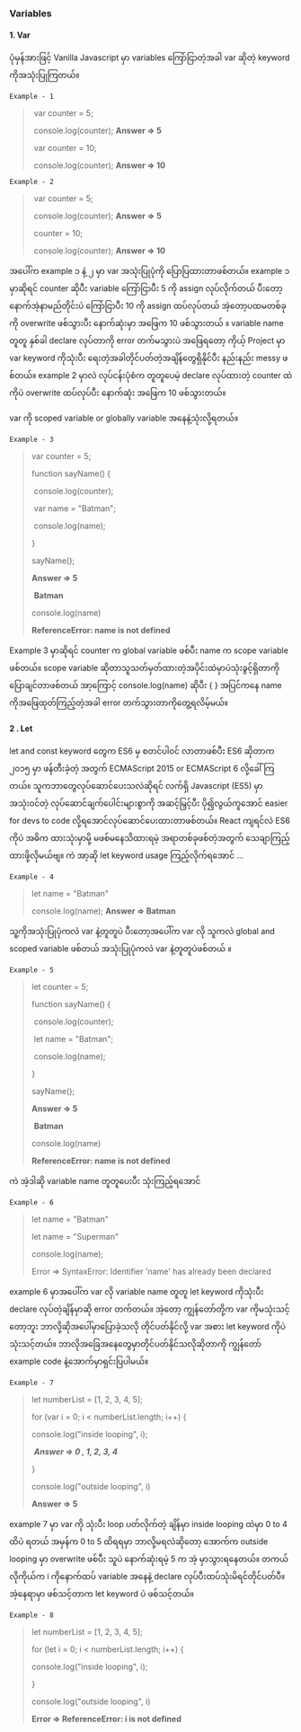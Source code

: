 ### Variables

#### 1. Var

ပုံမှန်အားဖြင့် Vanilla Javascript မှာ variables ကြော်ငြာတဲ့အခါ var ဆိုတဲ့ keyword ကိုအသုံးပြုကြတယ်။

`Example - 1`

> ​		var counter = 5;
>
> ​		console.log(counter);	**Answer => 5**
>
> ​		var counter =  10;
>
> ​		console.log(counter);	**Answer => 10**



`Example - 2`

> ​		var counter = 5;
>
> ​		console.log(counter);	**Answer => 5**
>
> ​		counter =  10;
>
> ​		console.log(counter);	**Answer => 10**



အပေါ်က example ၁ နဲ့  ၂ မှာ var အသုံးပြုပုံကို ပြောပြထားတာဖစ်တယ်။ example ၁  မှာဆိုရင် counter ဆိုပီး variable ကြော်ငြာပီး  5 ကို assign လုပ်လိုက်တယ် ပီးတော့ နောက်အဲ့နာမည်တိုင်းပဲ ကြော်ငြာပီး 10 ကို assign  ထပ်လုပ်တယ် အဲ့တော့ပထမတစ်ခုကို overwrite ဖစ်သွားပီး နောက်ဆုံးမှာ အဖြေက 10 ဖစ်သွားတယ် ။  variable name တူတူ နှစ်ခါ declare  လုပ်တာကို error တက်မသွားပဲ အဖြေရတော့  ကိုယ့် Project  မှာ var keyword  ကိုသုံးပီး ရေးတဲ့အခါတိုင်ပတ်တဲ့အချိန်တွေရှိနိုင်ပီး နည်းနည်း messy ဖစ်တယ်။ example 2 မှာလဲ လုပ်ငန်းပုံစံက တူတူပေမဲ့ declare လုပ်ထားတဲ့  counter ထဲ ကိုပဲ overwrite ထပ်လုပ်ပီး နောက်ဆုံး အဖြေက  10 ဖစ်သွားတယ်။

var ကို scoped variable or globally variable အနေနဲ့သုံးလို့ရတယ်။

`Example - 3`

> var counter = 5;
>
> function sayName() {
>
> ​	console.log(counter);
>
> ​	var name = "Batman";
>
> ​	console.log(name);
>
> }
>
> sayName();	
>
> **Answer =>	5**
>
> ​					 **Batman**
>
> console.log(name)
>
> **ReferenceError: name is not defined**

Example 3 မှာဆိုရင် counter က global variable ဖစ်ပီး name  က scope variable ဖစ်တယ်။ scope variable ဆိုတာသူသတ်မှတ်ထားတဲ့အပိုင်းထဲမှာပဲသုံးခွင့်ရှိတာကိုပြောချင်တာဖစ်တယ် အာ့ကြောင့်  console.log(name)  ဆိုပီး  { }  အပြင်ကနေ name ကိုအဖြေထုတ်ကြည့်တဲ့အခါ error တက်သွားတာကိုတွေ့ရလိမ့်မယ်။ 



#### 2 . Let  

let and const keyword တွေက ES6 မှ စတင်ပါ၀င် လာတာဖစ်ပီး  ES6 ဆိုတာက ၂၀၁၅ မှာ ဖန်တီးခဲ့တဲ့ အတွက် ECMAScript 2015 or ECMAScript 6 လို့ခေါ်ကြတယ်။ သူကဘာတွေလုပ်ဆောင်ပေးသလဲဆိုရင် လက်ရှိ Javascript (ES5) မှာအသုံး၀င်တဲ့ လုပ်ဆောင်ချက်ပေါင်းများစွာကို အဆင့်မြှင့်ပီး ပို၍လွယ်ကူအောင်  easier for devs to code လို့ရအောင်လုပ်ဆောင်ပေးထားတာဖစ်တယ်။ React ကျရင်လဲ  ES6   ကိုပဲ အဓိက ထားသုံးမှာမို့ မဖစ်မနေသိထားရမဲ့ အရာတစ်ခုဖစ်တဲ့အတွက် သေချာကြည့်ထားဖို့လိုမယ်ဗျ။ ကဲ အာ့ဆို  let keyword usage ကြည့်လိုက်ရအောင် ...

`Example - 4` 

> let name = "Batman"
>
> console.log(name);	**Answer  => Batman**

သူ့ကိုအသုံးပြုပုံကလဲ var နဲ့တူတူပဲ ပီးတော့အပေါ်က var လို သူကလဲ global and scoped variable ဖစ်တယ် အသုံးပြုပုံကလဲ var နဲ့တူတူပဲဖစ်တယ် ။ 

`Example - 5`

> let counter = 5;
>
> function sayName() {
>
> ​	console.log(counter);
>
> ​	let name = "Batman";
>
> ​	console.log(name);
>
> }
>
> sayName();
>
> **Answer => 5**
>
> ​				**Batman**
>
> console.log(name)
>
> **ReferenceError: name is not defined**

ကဲ အဲ့ဒါဆို variable name တူတူပေးပီး သုံးကြည့်ရအောင်

`Example - 6`

> let name = "Batman"
>
> let name = "Superman"
>
> console.log(name);	
>
> Error =>  SyntaxError: Identifier 'name' has already been declared

example 6 မှာအပေါ်က var လို variable name တူတူ let keyword ကိုသုံးပီး declare လုပ်တဲ့ချိန်မှာဆို error တက်တယ်။ အဲ့တော့ ကျွန်တော်တို့က var ကိုမသုံးသင့်တော့ဘူး ဘာလို့ဆိုအပေါ်မှာပြောခဲ့သလို တိုင်ပတ်နိုင်လို့  var အစား  let keyword ကိုပဲ သုံးသင့်တယ်။ ဘာလိုအခြေအနေတွေမှာတိုင်ပတ်နိုင်သလိုဆိုတာကို ကျွန်တော် example code နဲ့အောက်မှာရှင်းပြပါမယ်။ 

`Example - 7`

> let numberList = [1, 2, 3, 4, 5];
>
> for (var i = 0; i < numberList.length; i++) {
>
>   console.log("inside looping", i);
>
> ​	***Answer => 0 , 1, 2, 3, 4***
>
> }
>
> console.log("outside looping", i)
>
> **Answer =>  5**

example 7 မှာ var ကို သုံးပီး loop ပတ်လိုက်တဲ့ ချိန်မှာ inside looping  ထဲမှာ 0 to 4  ထိပဲ ရတယ် အမှန်က 0 to 5  ထိရရမှာ ဘာလို့မရလဲဆိုတော့ အောက်က outside looping  မှာ  overwrite ဖစ်ပီး သူပဲ နောက်ဆုံးရမဲ့  5  က အဲ့ မှာသွားရနေတယ်။ တကယ်လိုကိုယ်က i ကိုနောက်ထပ် variable အနေနဲ့ declare လုပ်ပီးထပ်သုံးမိရင်တိုင်ပတ်ပီ။ အဲ့နေရာမှာ ဖစ်သင့်တာက let keyword  ပဲ ဖစ်သင့်တယ်။

`Example - 8`

> let numberList = [1, 2, 3, 4, 5];
>
> for (let i = 0; i < numberList.length; i++) {
>
>   console.log("inside looping", i);
>
> }
>
> console.log("outside looping", i)
>
> **Error => ReferenceError: i is not defined**


